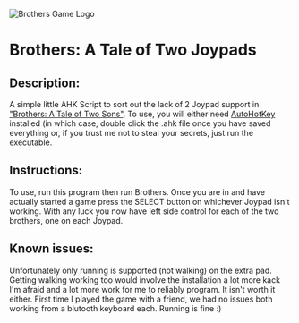 ![Brothers Game Logo](http://www.brothersthegame.com/images/Brothers-logo.png)

# Brothers: A Tale of Two Joypads 

## Description:

A simple little AHK Script to sort out the lack of 2 Joypad
support in ["Brothers: A Tale of Two Sons"](http://www.brothersthegame.com). To use, you will
either need [AutoHotKey](https://autohotkey.com) installed (in which case, double click
the .ahk file once you have saved everything or, if you trust
me not to steal your secrets, just run the executable.

## Instructions:

To use, run this program then run Brothers. Once you are
in and have actually started a game press the SELECT button
on whichever Joypad isn't working. With any luck you now
have left side control for each of the two brothers, one
on each Joypad.

## Known issues: 

Unfortunately only running is supported (not walking) on the
extra pad. Getting walking working too would involve the
installation a lot more kack I'm afraid and a lot more work
for me to reliably program. It isn't worth it either. First
time I played the game with a friend, we had no issues both 
working from a blutooth keyboard each. Running is fine :)
